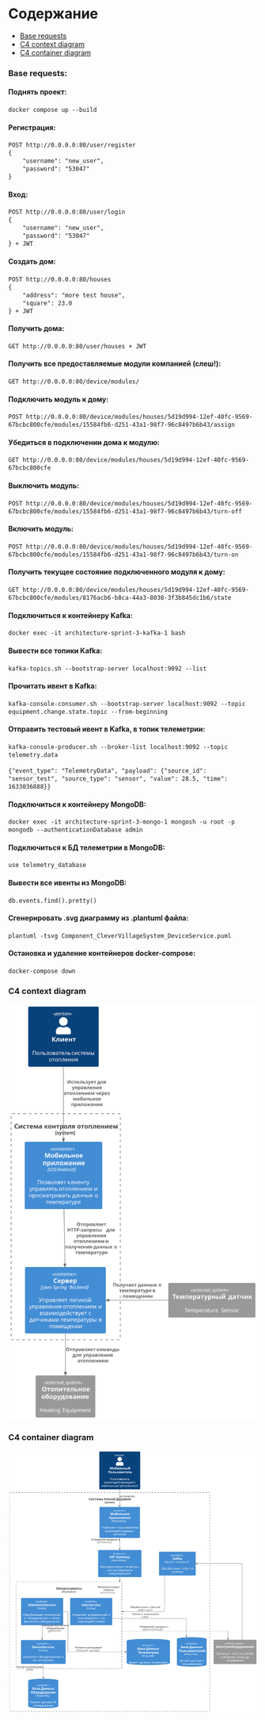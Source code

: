 # Содержание
- [Base requests](#base-requests)
- [C4 context diagram](#c4-context-diagram)
- [C4 container diagram](#c4-container-diagram)

### Base requests:
#### Поднять проект:
```
docker compose up --build
```

#### Регистрация:
```
POST http://0.0.0.0:80/user/register
{
    "username": "new_user",
    "password": "53047"
}
```

#### Вход:
```
POST http://0.0.0.0:80/user/login
{
    "username": "new_user",
    "password": "53047"
} + JWT
```

#### Создать дом:
```
POST http://0.0.0.0:80/houses
{
    "address": "more test house",
    "square": 23.0
} + JWT
```

#### Получить дома:
```
GET http://0.0.0.0:80/user/houses + JWT
```

#### Получить все предоставляемые модули компанией (слеш!):
```
GET http://0.0.0.0:80/device/modules/
```

#### Подключить модуль к дому:
```
POST http://0.0.0.0:80/device/modules/houses/5d19d994-12ef-40fc-9569-67bcbc800cfe/modules/15584fb6-d251-43a1-98f7-96c8497b6b43/assign
```

#### Убедиться в подключении дома к модулю:
```
GET http://0.0.0.0:80/device/modules/houses/5d19d994-12ef-40fc-9569-67bcbc800cfe
```

#### Выключить модуль:
```
POST http://0.0.0.0:80/device/modules/houses/5d19d994-12ef-40fc-9569-67bcbc800cfe/modules/15584fb6-d251-43a1-98f7-96c8497b6b43/turn-off
```

#### Включить модуль:
```
POST http://0.0.0.0:80/device/modules/houses/5d19d994-12ef-40fc-9569-67bcbc800cfe/modules/15584fb6-d251-43a1-98f7-96c8497b6b43/turn-on
```

#### Получить текущее состояние подключенного модуля к дому:
```
GET http://0.0.0.0:80/device/modules/houses/5d19d994-12ef-40fc-9569-67bcbc800cfe/modules/8176acb6-b8ca-44a3-8038-3f3b845dc1b6/state
```

#### Подключиться к контейнеру Kafka:
```
docker exec -it architecture-sprint-3-kafka-1 bash
```

#### Вывести все топики Kafka:
```
kafka-topics.sh --bootstrap-server localhost:9092 --list
```

#### Прочитать ивент в Kafka:
```
kafka-console-consumer.sh --bootstrap-server localhost:9092 --topic equipment.change.state.topic --from-beginning
```

#### Отправить тестовый ивент в Kafka, в топик телеметрии:
```
kafka-console-producer.sh --broker-list localhost:9092 --topic telemetry.data

{"event_type": "TelemetryData", "payload": {"source_id": "sensor_test", "source_type": "sensor", "value": 28.5, "time": 1633036888}}
```

#### Подключиться к контейнеру MongoDB:
```
docker exec -it architecture-sprint-3-mongo-1 mongosh -u root -p mongodb --authenticationDatabase admin
```

#### Подключиться к БД телеметрии в MongoDB:
```
use telemetry_database
```

#### Вывести все ивенты из MongoDB:
```
db.events.find().pretty()
```

#### Сгенерировать .svg диаграмму из .plantuml файла:
```
plantuml -tsvg Component_CleverVillageSystem_DeviceService.puml
```

#### Остановка и удаление контейнеров docker-compose:
```
docker-compose down
```

### C4 context diagram
![System Architecture](./Context_CleverVillageSystem.svg)

### C4 container diagram
![System Architecture](./Container_CleverVillageSystem.svg)
